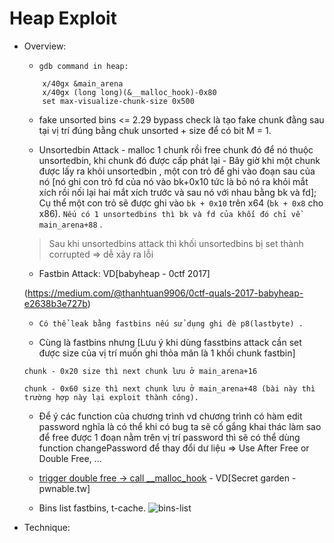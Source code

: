 # Heap Exploit

- Overview:

    * `gdb command in heap:` 
    ```
        x/40gx &main_arena 
        x/40gx (long long)(&__malloc_hook)-0x80
        set max-visualize-chunk-size 0x500
    ```
    * fake unsorted bins <= 2.29 bypass check là tạo fake chunk đằng sau tại vị trí đúng bằng chuk unsorted + size để có bit M = 1.

    * Unsortedbin Attack - malloc 1 chunk rồi free chunk đó để nó thuộc unsortedbin, khi chunk đó được cấp phát lại - Bây giờ khi một chunk được lấy ra khỏi unsortedbin , một con trỏ để ghi vào đoạn sau của nó [nó ghi con trỏ fd của nó vào bk+0x10 tức là bỏ nó ra khỏi mắt xích rồi nối lại hai mắt xích trước và sau nó với nhau bằng bk và fd]; Cụ thể một con trỏ sẽ được ghi vào `bk + 0x10` trên x64 (`bk + 0x8` cho x86). `Nếu có 1 unsortedbins thì bk và fd của khối đó chỉ về main_arena+88` .

    > Sau khi unsortedbins attack thì khối unsortedbins bị set thành corrupted => dễ xảy ra lỗi 

    * Fastbin Attack: VD[babyheap - 0ctf 2017] 

    (https://medium.com/@thanhtuan9906/0ctf-quals-2017-babyheap-e2638b3e727b)

    * `Có thể leak bằng fastbins nếu sử dụng ghi đè p8(lastbyte) .`

    * Cùng là fastbins nhưng [Lưu ý khi dùng fasstbins attack cần set được size của vị trí muốn ghi thỏa mãn là 1 khối chunk fastbin]
    ```
    chunk - 0x20 size thì next chunk lưu ở main_arena+16
                    
    chunk - 0x60 size thì next chunk lưu ở main_arena+48 (bài này thì trường hợp này lại exploit thành công).
    ```

    * Để ý các function của chương trình vd chương trình có hàm edit password nghĩa là có thể khi có bug ta sẽ cố gắng khai thác làm sao để free được 1 đoạn nằm trên vị trí password thì sẽ có thể dùng function changePassword để thay đổi dư liệu => Use After Free or Double Free, ... 

    * [trigger double free -> call __malloc_hook](https://blog.osiris.cyber.nyu.edu/2017/09/30/csaw-ctf-2017-auir/) - VD[Secret garden - pwnable.tw]
    * Bins list fastbins, t-cache.
   ![bins-list](./images/bins-list.jpg)

- Technique:



